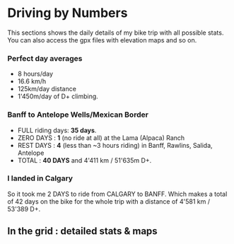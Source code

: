 
<script src="https://unpkg.com/tabulator-tables/dist/js/tabulator.js"></script>
<script src="../javascripts/tabulator.js"></script>

# Driving by Numbers

This sections shows the daily details of my bike trip with all possible stats. You can also access the gpx files with elevation maps and so on.

### Perfect day averages

- 8 hours/day
- 16.6 km/h
- 125km/day distance
- 1'450m/day of D+ climbing.

### Banff to Antelope Wells/Mexican Border

- FULL riding days: **35 days**.
- ZERO DAYS : **1** (no ride at all) at the Lama (Alpaca) Ranch
- REST DAYS : **4** (less than ~3 hours riding) in Banff, Rawlins, Salida, Antelope
- TOTAL : **40 DAYS** and 4'411 km / 51'635m D+.

### I landed in Calgary

 So it took me 2 DAYS to ride from CALGARY to BANFF. Which makes a total of 42 days on the bike for the whole trip with a distance of 4'581 km / 53'389 D+.

## In the grid : detailed stats & maps

<div id="GDMBR"></div>
